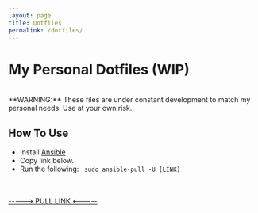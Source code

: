 ```yaml
---
layout: page
title: Dotfiles
permalink: /dotfiles/
---
```

# My Personal Dotfiles (WIP)
<br>
**WARNING:**
These files are under constant development to match my personal needs. Use at your own risk.

## How To Use
- Install [Ansible](https://docs.ansible.com/ansible/latest/cli/ansible-pull.html)
- Copy link below.
- Run the following:
    <code>
    sudo ansible-pull -U [LINK]
    </code>
<br>
<br>
<a href="https://github.com/0x7C2f/dotfiles">-----> PULL LINK <-----</a>